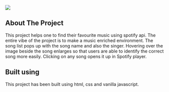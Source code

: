<a name="readme-top"></a>

<img src="./images/app_image.png"></img>

<!-- ABOUT THE PROJECT -->
## About The Project

This project helps one to find their favourite music using spotify api. The entire vibe of the project is to make a music enriched environment. The song list pops up with the song name and also the singer.
Hovering over the image beside the song enlarges so that users are able to identify the correct song more easily.
Clicking on any song opens it up in Spotify player.

<!-- BUILT USING -->
## Built using

This project has been built using html, css and vanilla javascript.
